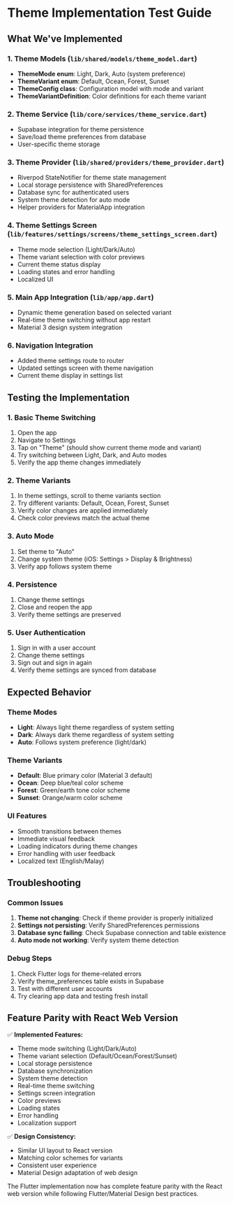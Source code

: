 # Theme Implementation Test Guide

## What We've Implemented

### 1. Theme Models (`lib/shared/models/theme_model.dart`)
- **ThemeMode enum**: Light, Dark, Auto (system preference)
- **ThemeVariant enum**: Default, Ocean, Forest, Sunset
- **ThemeConfig class**: Configuration model with mode and variant
- **ThemeVariantDefinition**: Color definitions for each theme variant

### 2. Theme Service (`lib/core/services/theme_service.dart`)
- Supabase integration for theme persistence
- Save/load theme preferences from database
- User-specific theme storage

### 3. Theme Provider (`lib/shared/providers/theme_provider.dart`)
- Riverpod StateNotifier for theme state management
- Local storage persistence with SharedPreferences
- Database sync for authenticated users
- System theme detection for auto mode
- Helper providers for MaterialApp integration

### 4. Theme Settings Screen (`lib/features/settings/screens/theme_settings_screen.dart`)
- Theme mode selection (Light/Dark/Auto)
- Theme variant selection with color previews
- Current theme status display
- Loading states and error handling
- Localized UI

### 5. Main App Integration (`lib/app/app.dart`)
- Dynamic theme generation based on selected variant
- Real-time theme switching without app restart
- Material 3 design system integration

### 6. Navigation Integration
- Added theme settings route to router
- Updated settings screen with theme navigation
- Current theme display in settings list

## Testing the Implementation

### 1. Basic Theme Switching
1. Open the app
2. Navigate to Settings
3. Tap on "Theme" (should show current theme mode and variant)
4. Try switching between Light, Dark, and Auto modes
5. Verify the app theme changes immediately

### 2. Theme Variants
1. In theme settings, scroll to theme variants section
2. Try different variants: Default, Ocean, Forest, Sunset
3. Verify color changes are applied immediately
4. Check color previews match the actual theme

### 3. Auto Mode
1. Set theme to "Auto"
2. Change system theme (iOS: Settings > Display & Brightness)
3. Verify app follows system theme

### 4. Persistence
1. Change theme settings
2. Close and reopen the app
3. Verify theme settings are preserved

### 5. User Authentication
1. Sign in with a user account
2. Change theme settings
3. Sign out and sign in again
4. Verify theme settings are synced from database

## Expected Behavior

### Theme Modes
- **Light**: Always light theme regardless of system setting
- **Dark**: Always dark theme regardless of system setting  
- **Auto**: Follows system preference (light/dark)

### Theme Variants
- **Default**: Blue primary color (Material 3 default)
- **Ocean**: Deep blue/teal color scheme
- **Forest**: Green/earth tone color scheme
- **Sunset**: Orange/warm color scheme

### UI Features
- Smooth transitions between themes
- Immediate visual feedback
- Loading indicators during theme changes
- Error handling with user feedback
- Localized text (English/Malay)

## Troubleshooting

### Common Issues
1. **Theme not changing**: Check if theme provider is properly initialized
2. **Settings not persisting**: Verify SharedPreferences permissions
3. **Database sync failing**: Check Supabase connection and table existence
4. **Auto mode not working**: Verify system theme detection

### Debug Steps
1. Check Flutter logs for theme-related errors
2. Verify theme_preferences table exists in Supabase
3. Test with different user accounts
4. Try clearing app data and testing fresh install

## Feature Parity with React Web Version

✅ **Implemented Features:**
- Theme mode switching (Light/Dark/Auto)
- Theme variant selection (Default/Ocean/Forest/Sunset)
- Local storage persistence
- Database synchronization
- System theme detection
- Real-time theme switching
- Settings screen integration
- Color previews
- Loading states
- Error handling
- Localization support

✅ **Design Consistency:**
- Similar UI layout to React version
- Matching color schemes for variants
- Consistent user experience
- Material Design adaptation of web design

The Flutter implementation now has complete feature parity with the React web version while following Flutter/Material Design best practices.
